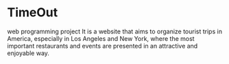 # TimeOut

web programming project
It is a website that aims to organize tourist trips in America, especially in Los Angeles and New York, where the most important restaurants and events are presented in an attractive and enjoyable way.
